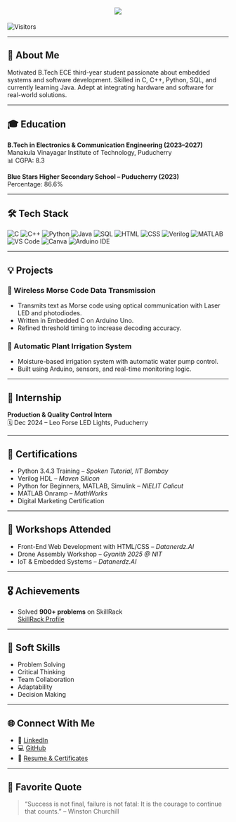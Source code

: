 <h1 align="center">
  <img src="https://readme-typing-svg.demolab.com?font=Fira+Code&weight=600&size=24&pause=1000&color=blue&center=true&vCenter=true&random=false&width=435&lines=Hey+there%2C+I'm+Bathreesh.M" />
</h1>


![Visitors](https://komarev.com/ghpvc/?username=Bathreesh&color=blueviolet)

---

## 🎯 About Me

Motivated B.Tech ECE  third-year student passionate about embedded systems and software development. Skilled in C, C++, Python, SQL, and currently learning Java. Adept at integrating hardware and software for real-world solutions.

---

## 🎓 Education

**B.Tech in Electronics & Communication Engineering (2023–2027)**  
Manakula Vinayagar Institute of Technology, Puducherry  
📊 CGPA: 8.3  

**Blue Stars Higher Secondary School – Puducherry (2023)**  
Percentage: 86.6%

---

## 🛠 Tech Stack

![C](https://img.shields.io/badge/C-00599C?style=for-the-badge&logo=c&logoColor=white)
![C++](https://img.shields.io/badge/C++-00599C?style=for-the-badge&logo=c%2B%2B&logoColor=white)
![Python](https://img.shields.io/badge/Python-3776AB?style=for-the-badge&logo=python&logoColor=white)
![Java](https://img.shields.io/badge/Java-ED8B00?style=for-the-badge&logo=java&logoColor=white)
![SQL](https://img.shields.io/badge/SQL-003B57?style=for-the-badge&logo=mysql&logoColor=white)
![HTML](https://img.shields.io/badge/HTML-E34F26?style=for-the-badge&logo=html5&logoColor=white)
![CSS](https://img.shields.io/badge/CSS-1572B6?style=for-the-badge&logo=css3&logoColor=white)
![Verilog](https://img.shields.io/badge/Verilog-HD%20Language-red?style=for-the-badge)
![MATLAB](https://img.shields.io/badge/MATLAB-0076A8?style=for-the-badge&logo=mathworks&logoColor=white)
![VS Code](https://img.shields.io/badge/VSCode-007ACC?style=for-the-badge&logo=visual-studio-code&logoColor=white)
![Canva](https://img.shields.io/badge/Canva-00C4CC?style=for-the-badge&logo=canva&logoColor=white)
![Arduino IDE](https://img.shields.io/badge/Arduino-00979D?style=for-the-badge&logo=arduino&logoColor=white)

---

## 💡 Projects

### 🔹 Wireless Morse Code Data Transmission
- Transmits text as Morse code using optical communication with Laser LED and photodiodes.
- Written in Embedded C on Arduino Uno.
- Refined threshold timing to increase decoding accuracy.

### 🔹 Automatic Plant Irrigation System
- Moisture-based irrigation system with automatic water pump control.
- Built using Arduino, sensors, and real-time monitoring logic.

---

## 💼 Internship

**Production & Quality Control Intern**  
🗓 Dec 2024 – Leo Forse LED Lights, Puducherry

---

## 🏅 Certifications

- Python 3.4.3 Training – *Spoken Tutorial, IIT Bombay*
- Verilog HDL – *Maven Silicon*
- Python for Beginners, MATLAB, Simulink – *NIELIT Calicut*
- MATLAB Onramp – *MathWorks*
- Digital Marketing Certification

---

## 🧠 Workshops Attended

- Front-End Web Development with HTML/CSS – *Datanerdz.AI*
- Drone Assembly Workshop – *Gyanith 2025 @ NIT*
- IoT & Embedded Systems – *Datanerdz.AI*

---

## 🎖 Achievements

- Solved **900+ problems** on SkillRack  
[SkillRack Profile](http://www.skillrack.com/profile/470031/ee648aae4348a18ad4e433f15ce98f401115831d)

---

## 💼 Soft Skills

- Problem Solving
- Critical Thinking
- Team Collaboration
- Adaptability
- Decision Making

---

## 🌐 Connect With Me

- 🔗 [LinkedIn](https://www.linkedin.com/in/bathreesh-m-95336b293)
- 💻 [GitHub](https://github.com/Bathreesh)
- 📁 [Resume & Certificates](https://drive.google.com/drive/folders/1Zls6lDCi2mVCY7FzVqlzoeO-amyp1PrG)

---

## 💬 Favorite Quote

> “Success is not final, failure is not fatal: It is the courage to continue that counts.” – Winston Churchill
